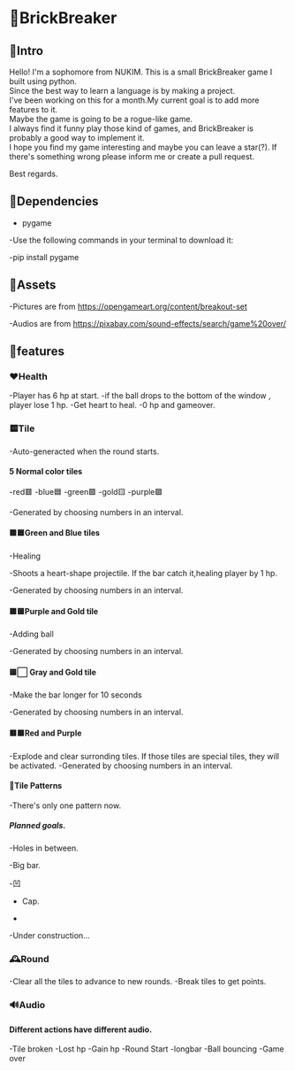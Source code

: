 # 🏀BrickBreaker

## 📄Intro

Hello! I'm a sophomore from NUKIM. This is a small BrickBreaker game I built using python.   
Since the best way to learn a language is by making a project.  
I've been working on this for a month.My current goal is to add more features to it.  
Maybe the game is going to be a rogue-like game.  
I always find it funny play those kind of games, and BrickBreaker is probably a good way to implement it.  
I hope you find my game interesting and maybe you can leave a star(?). If there's something wrong please inform me or create a pull request.  

Best regards.

## 📒Dependencies

- pygame

-Use the following commands in your terminal to download it:

-pip install pygame


## 📃Assets

-Pictures are from https://opengameart.org/content/breakout-set

-Audios are from https://pixabay.com/sound-effects/search/game%20over/


## 🗿features

###  ❤️Health

-Player has 6 hp at start.
-if the ball drops to the bottom of the window , player lose 1 hp.
-Get heart to heal.
-0 hp and gameover.

### 🟨Tile

-Auto-generacted when the round starts.

#### 5 Normal color tiles

-red🟥
-blue🟦
-green🟩
-gold🟨
-purple🟪

-Generated by choosing numbers in an interval.

#### 🟩🟦Green and Blue tiles

-Healing

-Shoots a heart-shape projectile. If the bar catch it,healing player by 1 hp. 

-Generated by choosing numbers in an interval.

#### 🟪🟨Purple and Gold tile

-Adding ball

-Generated by choosing numbers in an interval.

#### 🟨⬜ Gray and Gold tile

-Make the bar longer for 10 seconds

-Generated by choosing numbers in an interval.

#### 🟥🟪Red and Purple

-Explode and clear surronding tiles. If those tiles are special tiles, they will be activated.
-Generated by choosing numbers in an interval.

#### 🎲Tile Patterns

-There's only one pattern now.

##### Planned goals.

-Holes in between.

-Big bar.

-凹

- Cap.

- 

-Under construction...

### 🕰️Round 

-Clear all the tiles to advance to new rounds.
-Break tiles to get points.

### 🔊Audio

#### Different actions have different audio.

-Tile broken
-Lost hp
-Gain hp
-Round Start 
-longbar
-Ball bouncing
-Game over
